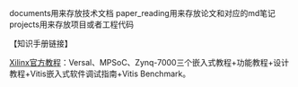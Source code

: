 documents用来存放技术文档
paper_reading用来存放论文和对应的md笔记
projects用来存放项目或者工程代码

【知识手册链接】

[Xilinx官方教程](https://xilinx.github.io/Embedded-Design-Tutorials/docs/2023.1/build/html/index.html )：Versal、MPSoC、Zynq-7000三个嵌入式教程+功能教程+设计教程+Vitis嵌入式软件调试指南+Vitis Benchmark。
